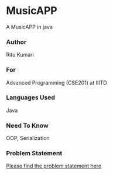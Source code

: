 # MusicAPP
A MusicAPP in java

### Author
Ritu Kumari

### For
Advanced Programming (CSE201) at IIITD

### Languages Used
Java

### Need To Know
OOP, Serialization

### Problem Statement
[Please find the problem statement here]()
